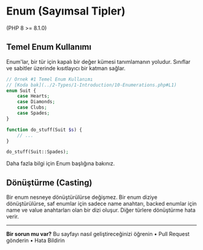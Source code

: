 # Enum (Sayımsal Tipler)

(PHP 8 >= 8.1.0)

## Temel Enum Kullanımı

Enum'lar, bir tür için kapalı bir değer kümesi tanımlamanın yoludur. Sınıflar ve sabitler üzerinde kısıtlayıcı bir katman sağlar.

```php
// Örnek #1 Temel Enum Kullanımı
// [Koda bak](../2-Types/1-Introduction/10-Enumerations.php#L1)
enum Suit {
    case Hearts;
    case Diamonds;
    case Clubs;
    case Spades;
}

function do_stuff(Suit $s) {
    // ...
}

do_stuff(Suit::Spades);
```

Daha fazla bilgi için Enum başlığına bakınız.

## Dönüştürme (Casting)

Bir enum nesneye dönüştürülürse değişmez. Bir enum diziye dönüştürülürse, saf enumlar için sadece name anahtarı, backed enumlar için name ve value anahtarları olan bir dizi oluşur. Diğer türlere dönüştürme hata verir.

---

**Bir sorun mu var?**
Bu sayfayı nasıl geliştireceğinizi öğrenin • Pull Request gönderin • Hata Bildirin
